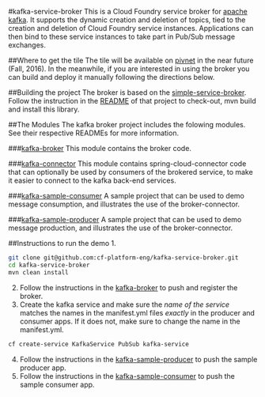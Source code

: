 #kafka-service-broker
This is a Cloud Foundry service broker for [apache kafka](https://kafka.apache.org/documentation). It supports the dynamic creation and deletion of topics, tied to the creation and deletion of Cloud Foundry service instances. Applications can then bind to these service instances to take part in Pub/Sub message exchanges.

##Where to get the tile
The tile will be available on [pivnet](https://network.pivotal.io/) in the near future (Fall, 2016). In the meanwhile, if you are interested in using the broker you can build and deploy it manually following the directions below.

##Building the project
The broker is based on the [simple-service-broker](https://github.com/cf-platform-eng/simple-service-broker). Follow the instruction in the [README](https://github.com/cf-platform-eng/simple-service-broker/blob/master/simple-broker/README.md) of that project to check-out, mvn build and install this library.

##The Modules
The kafka broker project includes the folowing modules. See their respective READMEs for more information.

###[kafka-broker](https://github.com/cf-platform-eng/kafka-service-broker/tree/master/kafka-broker)
This module contains the broker code.

###[kafka-connector](https://github.com/cf-platform-eng/kafka-service-broker/tree/master/kafka-connector)
This module contains spring-cloud-connector code that can optionally be used by consumers of the brokered service, to make it easier to connect to the kafka back-end services.

###[kafka-sample-consumer](https://github.com/cf-platform-eng/kafka-service-broker/tree/master/kafka-sample-consumer)
A sample project that can be used to demo message consumption, and illustrates the use of the broker-connector.
 
###[kafka-sample-producer](https://github.com/cf-platform-eng/kafka-service-broker/tree/master/kafka-sample-producer)
A sample project that can be used to demo message production, and illustrates the use of the broker-connector.

##Instructions to run the demo
1.
  ```bash
  git clone git@github.com:cf-platform-eng/kafka-service-broker.git
  cd kafka-service-broker
  mvn clean install  
  ```
2. Follow the instructions in the [kafka-broker](https://github.com/cf-platform-eng/kafka-service-broker/tree/master/kafka-broker) to push and register the broker.
3. Create the kafka service and make sure the _name of the service_ matches the names in the manifest.yml files _exactly_ in the producer and consumer apps.
   If it does not, make sure to change the name in the manifest.yml. 
  ```bash  
  cf create-service KafkaService PubSub kafka-service   
  ```  
4. Follow the instructions in the [kafka-sample-producer](https://github.com/cf-platform-eng/kafka-service-broker/tree/master/kafka-sample-producer) to push the sample producer app.
5. Follow the instructions in the [kafka-sample-consumer](https://github.com/cf-platform-eng/kafka-service-broker/tree/master/kafka-sample-consumer) to push the sample consumer app.


